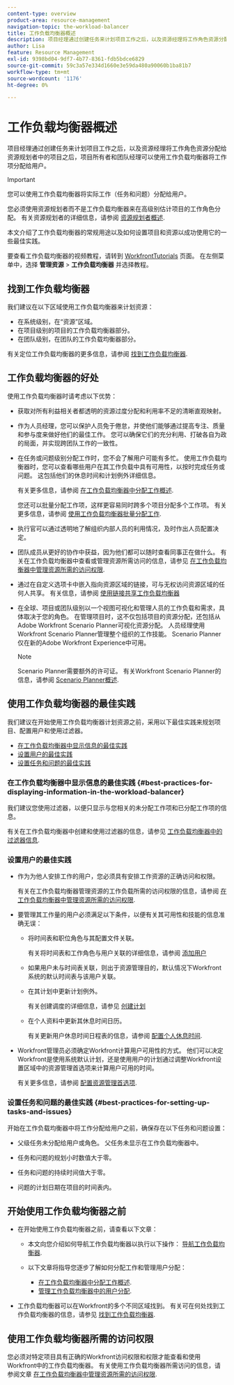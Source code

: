 ```yaml
---
content-type: overview
product-area: resource-management
navigation-topic: the-workload-balancer
title: 工作负载均衡器概述
description: 项目经理通过创建任务来计划项目工作之后，以及资源经理将工作角色资源分配给资源规划者中的项目之后，项目所有者和团队经理可以使用工作负载均衡器将工作项分配给用户。
author: Lisa
feature: Resource Management
exl-id: 9398bd04-9df7-4b77-8361-fdb5bdce6829
source-git-commit: 59c3a57e334d1660e3e59da480a90060b1ba81b7
workflow-type: tm+mt
source-wordcount: '1176'
ht-degree: 0%

---
```


# 工作负载均衡器概述

<!--
<p>(NOTE: this is linked from the UI for the Workload Balancer page. DO NOT CHANGE TITLE OR LINK) </p>
-->

项目经理通过创建任务来计划项目工作之后，以及资源经理将工作角色资源分配给资源规划者中的项目之后，项目所有者和团队经理可以使用工作负载均衡器将工作项分配给用户。

>[!IMPORTANT]
>
>您可以使用工作负载均衡器将实际工作（任务和问题）分配给用户。
>
>您必须使用资源规划者而不是工作负载均衡器来在高级别估计项目的工作角色分配。 有关资源规划者的详细信息，请参阅 [资源规划者概述](../../resource-mgmt/resource-planning/get-started-resource-planner.md).

本文介绍了工作负载均衡器的常规用途以及如何设置项目和资源以成功使用它的一些最佳实践。

要查看工作负载均衡器的视频教程，请转到 [WorkfrontTutorials](https://experienceleague.adobe.com/docs/workfront-learn/tutorials-workfront/home.html) 页面。 在左侧菜单中，选择 **管理资源** > **工作负载均衡器** 并选择教程。

## 找到工作负载均衡器

<!--
<p>(NOTE: This will be taken out when all we will have is one tool - should be replaced by a blurb that says you can add this tool anywhere, in any custom tab, etc (long term dev promise)) </p>
-->

我们建议在以下区域使用工作负载均衡器来计划资源：

* 在系统级别，在“资源”区域。
* 在项目级别的项目的工作负载均衡器部分。
* 在团队级别，在团队的工作负载均衡器部分。

有关定位工作负载均衡器的更多信息，请参阅 [找到工作负载均衡器](../../resource-mgmt/workload-balancer/locate-workload-balancer.md).

## 工作负载均衡器的好处

使用工作负载均衡器时请考虑以下优势：

<!--
<p> Add about the what-if scenarios as a benefit when they become available </p>
-->

* 获取对所有利益相关者都透明的资源过度分配和利用率不足的清晰直观映射。
* 作为人员经理，您可以保护人员免于倦怠，并使他们能够通过提高专注、质量和参与度来做好他们的最佳工作。 您可以确保它们的充分利用、打破各自为政的局面，并实现跨团队工作的一致性。
* 在任务或问题级别分配工作时，您不会了解用户可能有多忙。 使用工作负载均衡器时，您可以查看哪些用户在其工作负载中具有可用性，以按时完成任务或问题。 这包括他们的休息时间和计划例外详细信息。

  有关更多信息，请参阅 [在工作负载均衡器中分配工作概述](../../resource-mgmt/workload-balancer/assign-work-in-workload-balancer.md).

  您还可以批量分配工作项，这样更容易同时跨多个项目分配多个工作项。 有关更多信息，请参阅 [使用工作负载均衡器批量分配工作](../../resource-mgmt/workload-balancer/assign-work-in-workload-balancer-in-bulk.md).

* 执行官可以通过透明地了解组织内部人员的利用情况，及时作出人员配置决定。
* 团队成员从更好的协作中获益，因为他们都可以随时查看同事正在做什么。 有关在工作负载均衡器中查看或管理资源所需访问的信息，请参见 [在工作负载均衡器中管理资源所需的访问权限](../../resource-mgmt/workload-balancer/access-needed-manage-resources-balancer.md).
* 通过在自定义选项卡中嵌入指向资源区域的链接，可与无权访问资源区域的任何人共享。 有关信息，请参阅 [使用链接共享工作负载均衡器](../../resource-mgmt/workload-balancer/share-link-for-workload-balancer.md)
* 在全球、项目或团队级别以一个视图可视化和管理人员的工作负载和需求，具体取决于您的角色。 在管理项目时，这不仅包括项目的资源分配，还包括从Adobe Workfront Scenario Planner可视化资源分配。 人员经理使用Workfront Scenario Planner管理整个组织的工作技能。 Scenario Planner仅在新的Adobe Workfront Experience中可用。

  >[!NOTE]
  >
  >  Scenario Planner需要额外的许可证。 有关Workfront Scenario Planner的信息，请参阅 [Scenario Planner概述](../../scenario-planner/scenario-planner-overview.md).


## 使用工作负载均衡器的最佳实践

我们建议在开始使用工作负载均衡器计划资源之前，采用以下最佳实践来规划项目、配置用户和使用过滤器。

* [在工作负载均衡器中显示信息的最佳实践](#best-practices-for-displaying-information-in-the-workload-balancer)
* [设置用户的最佳实践](#best-practices-for-setting-up-users)
* [设置任务和问题的最佳实践](#best-practices-for-setting-up-tasks-and-issues)

### 在工作负载均衡器中显示信息的最佳实践 {#best-practices-for-displaying-information-in-the-workload-balancer}

我们建议您使用过滤器，以便只显示与您相关的未分配工作项和已分配工作项的信息。

有关在工作负载均衡器中创建和使用过滤器的信息，请参见 [工作负载均衡器中的过滤器信息](../../resource-mgmt/workload-balancer/filter-information-workload-balancer.md).

### 设置用户的最佳实践

* 作为为他人安排工作的用户，您必须具有安排工作资源的正确访问和权限。

  有关在工作负载均衡器管理资源的工作负载所需的访问权限的信息，请参阅 [在工作负载均衡器中管理资源所需的访问权限](../../resource-mgmt/workload-balancer/access-needed-manage-resources-balancer.md).

* 要管理其工作量的用户必须满足以下条件，以便有关其可用性和技能的信息准确无误：

   * 将时间表和职位角色与其配置文件关联。

     有关将时间表和工作角色与用户关联的详细信息，请参阅 [添加用户](../../administration-and-setup/add-users/create-and-manage-users/add-users.md)
   * 如果用户未与时间表关联，则出于资源管理目的，默认情况下Workfront系统的默认时间表与该用户关联。
   * 在其计划中更新计划例外。

     有关创建调度的详细信息，请参见 [创建计划](../../administration-and-setup/set-up-workfront/configure-timesheets-schedules/create-schedules.md)

   * 在个人资料中更新其休息时间日历。

     有关更新用户休息时间日程表的信息，请参阅 [配置个人休息时间](../../workfront-basics/manage-your-account-and-profile/configuring-your-user-profile/personal-time-overview.md).

     <!--   
     <div data-mc-conditions="QuicksilverOrClassic.Draft mode">   
     <p>(NOTE: Add another bullet for Costs, when this becomes available:</p>   
     <p>If you want to budget your resources by Cost, you must associate Job Roles with Cost/ Hr. rates. The cost associated with Job Roles assigned to users in your Resource Pools is used to calculate the Budgeted Labor Cost and the Budgeted Cost of the project.For more information about associating job roles with rates, see the article Creating and Managing Job Roles in the new Adobe Workfront experience.For more information about calculating Budgeted Labor Cost, see the article Calculating Budgeted Labor Cost in the new Adobe Workfront experience.For more information about calculating Budgeted Cost, see the article Calculating Budgeted Cost in .) </p>   
     </div>   
     -->

* Workfront管理员必须确定Workfront计算用户可用性的方式。 他们可以决定Workfront是使用系统默认计划，还是使用用户的计划通过调整Workfront设置区域中的资源管理首选项来计算用户可用的时间。

  有关更多信息，请参阅 [配置资源管理首选项](../../administration-and-setup/set-up-workfront/configure-system-defaults/configure-resource-mgmt-preferences.md).

### 设置任务和问题的最佳实践 {#best-practices-for-setting-up-tasks-and-issues}

开始在工作负载均衡器中将工作分配给用户之前，确保存在以下任务和问题设置：

* 父级任务未分配给用户或角色。 父任务未显示在工作负载均衡器中。
* 任务和问题的规划小时数值大于零。

* 任务和问题的持续时间值大于零。
* 问题的计划日期在项目的时间表内。

## 开始使用工作负载均衡器之前

* 在开始使用工作负载均衡器之前，请查看以下文章：

   * 本文向您介绍如何导航工作负载均衡器以执行以下操作： [导航工作负载均衡器](../workload-balancer/navigate-the-workload-balancer.md).

   * 以下文章将指导您逐步了解如何分配工作和管理用户分配：

      * [在工作负载均衡器中分配工作概述](../workload-balancer/assign-work-in-workload-balancer.md).
      * [管理工作负载均衡器中的用户分配](../workload-balancer/manage-user-allocations-workload-balancer.md).

* 工作负载均衡器可以在Workfront的多个不同区域找到。 有关可在何处找到工作负载均衡器的信息，请参见 [找到工作负载均衡器](../../resource-mgmt/workload-balancer/locate-workload-balancer.md).

## 使用工作负载均衡器所需的访问权限

您必须对特定项目具有正确的Workfront访问权限和权限才能查看和使用Workfront中的工作负载均衡器。 有关使用工作负载均衡器所需访问的信息，请参阅文章 [在工作负载均衡器中管理资源所需的访问权限](../../resource-mgmt/workload-balancer/access-needed-manage-resources-balancer.md).
